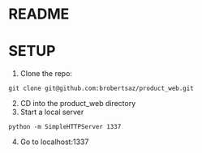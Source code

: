 # README

# SETUP

1. Clone the repo:
```
git clone git@github.com:brobertsaz/product_web.git
```
2. CD into the product_web directory
3. Start a local server
```
python -m SimpleHTTPServer 1337
```
4. Go to localhost:1337

